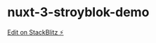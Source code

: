# nuxt-3-stroyblok-demo

[Edit on StackBlitz ⚡️](https://stackblitz.com/edit/nuxt-3-sdk-demo-h2qpet)